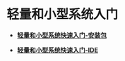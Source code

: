 # 轻量和小型系统入门



- **[轻量和小型系统快速入门-安装包](quickstart-docker-lite.md)**

- **[轻量和小型系统快速入门-IDE](quickstart-ide-lite.md)**